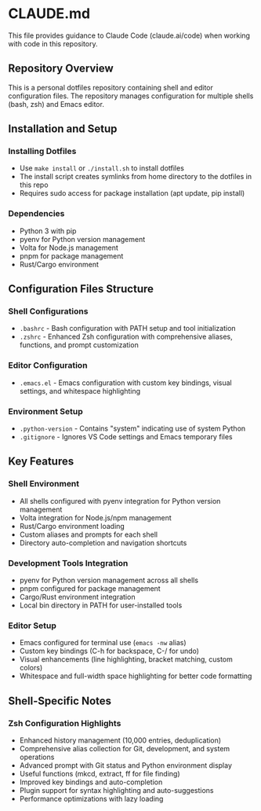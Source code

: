 # CLAUDE.md

This file provides guidance to Claude Code (claude.ai/code) when working with code in this repository.

## Repository Overview

This is a personal dotfiles repository containing shell and editor configuration files. The repository manages configuration for multiple shells (bash, zsh) and Emacs editor.

## Installation and Setup

### Installing Dotfiles
- Use `make install` or `./install.sh` to install dotfiles
- The install script creates symlinks from home directory to the dotfiles in this repo
- Requires sudo access for package installation (apt update, pip install)

### Dependencies
- Python 3 with pip
- pyenv for Python version management
- Volta for Node.js management
- pnpm for package management
- Rust/Cargo environment

## Configuration Files Structure

### Shell Configurations
- `.bashrc` - Bash configuration with PATH setup and tool initialization
- `.zshrc` - Enhanced Zsh configuration with comprehensive aliases, functions, and prompt customization

### Editor Configuration
- `.emacs.el` - Emacs configuration with custom key bindings, visual settings, and whitespace highlighting

### Environment Setup
- `.python-version` - Contains "system" indicating use of system Python
- `.gitignore` - Ignores VS Code settings and Emacs temporary files

## Key Features

### Shell Environment
- All shells configured with pyenv integration for Python version management
- Volta integration for Node.js/npm management
- Rust/Cargo environment loading
- Custom aliases and prompts for each shell
- Directory auto-completion and navigation shortcuts

### Development Tools Integration
- pyenv for Python version management across all shells
- pnpm configured for package management
- Cargo/Rust environment integration
- Local bin directory in PATH for user-installed tools

### Editor Setup
- Emacs configured for terminal use (`emacs -nw` alias)
- Custom key bindings (C-h for backspace, C-/ for undo)
- Visual enhancements (line highlighting, bracket matching, custom colors)
- Whitespace and full-width space highlighting for better code formatting

## Shell-Specific Notes

### Zsh Configuration Highlights
- Enhanced history management (10,000 entries, deduplication)
- Comprehensive alias collection for Git, development, and system operations
- Advanced prompt with Git status and Python environment display
- Useful functions (mkcd, extract, ff for file finding)
- Improved key bindings and auto-completion
- Plugin support for syntax highlighting and auto-suggestions
- Performance optimizations with lazy loading